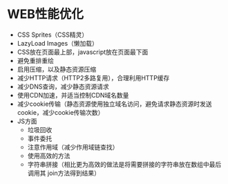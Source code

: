 # WEB性能优化

* CSS Sprites（CSS精灵）
* LazyLoad Images（懒加载）
* CSS放在页面最上部，javascript放在页面最下面
* 避免重排重绘
* 启用压缩，以及静态资源压缩
* 减少HTTP请求（HTTP2多路复用），合理利用HTTP缓存
* 减少DNS查询，减少静态资源请求
* 使用CDN加速，并适当控制CDN域名数量
* 减少cookie传输（静态资源使用独立域名访问，避免请求静态资源时发送cookie，减少cookie传输次数）
* JS方面
    - 垃圾回收
    - 事件委托
    - 注意作用域（减少作用域链查找）
    - 使用高效的方法
    - 字符串拼接（相比更为高效的做法是将需要拼接的字符串放在数组中最后调用其 join方法得到结果）